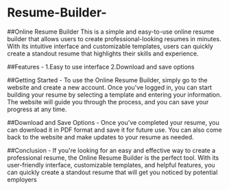 # Resume-Builder-

##Online Resume Builder
This is a simple and easy-to-use online resume builder that allows users to create professional-looking resumes in minutes. With its intuitive interface and customizable templates, users can quickly create a standout resume that highlights their skills and experience.

##Features - 
1.Easy to use interface 
2.Download and save options

##Getting Started - 
To use the Online Resume Builder, simply go to the website and create a new account. Once you've logged in, you can start building your resume by selecting a template and entering your information. The website will guide you through the process, and you can save your progress at any time.

##Download and Save Options - 
Once you've completed your resume, you can download it in PDF format and save it for future use. You can also come back to the website and make updates to your resume as needed.

##Conclusion - 
If you're looking for an easy and effective way to create a professional resume, the Online Resume Builder is the perfect tool. With its user-friendly interface, customizable templates, and helpful features, you can quickly create a standout resume that will get you noticed by potential employers
